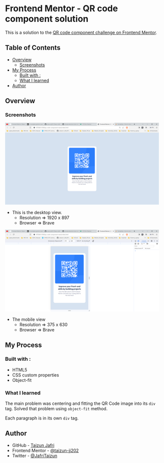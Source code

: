 # Frontend Mentor - QR code component solution

This is a solution to the [QR code component challenge on Frontend Mentor](https://www.frontendmentor.io/challenges/qr-code-component-iux_sIO_H). 

## Table of Contents

- [Overview](#Overview)
  - [Screenshots](#screenshots)
- [My Process](#my-process)
  - [Built with :](#built-with)
  - [What I learned](#what-i-learned)
- [Author](#author)


## Overview

### Screenshots

![Desktop View(1920 x 897)](./images/desktop-view.png)
- This is the desktop view. 
  - Resolution => 1920 x 897
  - Browser    => Brave 

![Mobile View(375 x 630)](./images/mobile-view.png)
- The mobile view 
  - Resolution => 375 x 630
  - Browser    => Brave 

## My Process

### Built with : 

 - HTML5 
 - CSS custom properties
 - Object-fit


 ### What I learned

 The main problem was centering and fitting the QR Code image into its `div` tag. Solved that problem using `object-fit` method.
 
 Each paragraph is in its own `div` tag.

 ## Author

- GitHub - [Taizun Jafri](https://github.com/taizun-jj202)
- Frontend Mentor - [@taizun-jj202](https://www.frontendmentor.io/profile/taizun-jj202)
- Twitter - [@JafriTaizun](https://www.twitter.com/JafriTaizun)

